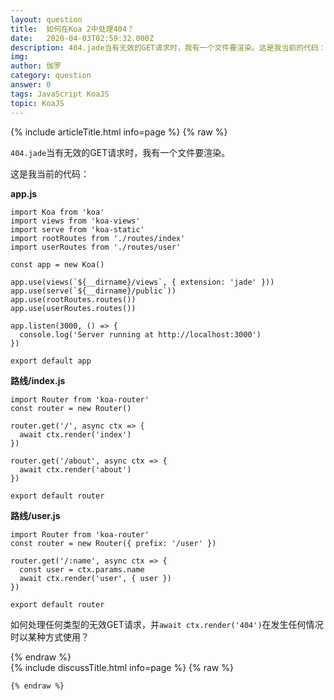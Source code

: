 ```yaml
---
layout: question
title:  如何在Koa 2中处理404？
date:   2020-04-03T02:59:32.000Z
description: 404.jade当有无效的GET请求时，我有一个文件要渲染。这是我当前的代码：app.jsimport Koa from 'koa'impo...
img: 
author: 伽罗
category: question
answer: 0
tags: JavaScript KoaJS
topic: KoaJS
---
```

<div class="article-root">
  <div class="article">
    {% include articleTitle.html info=page %}
    {% raw %}
    <div class="article-content"><p><font style="vertical-align: inherit;"></font><code>404.jade</code><font style="vertical-align: inherit;"><font style="vertical-align: inherit;">当有无效的GET请求时，</font><font style="vertical-align: inherit;">我有一个</font><font style="vertical-align: inherit;">文件要渲染。</font></font></p>

<p><font style="vertical-align: inherit;"><font style="vertical-align: inherit;">这是我当前的代码：</font></font></p>

<p><strong><font style="vertical-align: inherit;"><font style="vertical-align: inherit;">app.js</font></font></strong></p>

<pre><code>import Koa from 'koa'<font></font>
import views from 'koa-views'<font></font>
import serve from 'koa-static'<font></font>
import rootRoutes from './routes/index'<font></font>
import userRoutes from './routes/user'<font></font>
<font></font>
const app = new Koa()<font></font>
<font></font>
app.use(views(`${__dirname}/views`, { extension: 'jade' }))<font></font>
app.use(serve(`${__dirname}/public`))<font></font>
app.use(rootRoutes.routes())<font></font>
app.use(userRoutes.routes())<font></font>
<font></font>
app.listen(3000, () =&gt; {<font></font>
  console.log('Server running at http://localhost:3000')<font></font>
})<font></font>
<font></font>
export default app<font></font>
</code></pre>

<p><strong><font style="vertical-align: inherit;"><font style="vertical-align: inherit;">路线/index.js</font></font></strong></p>

<pre><code>import Router from 'koa-router'<font></font>
const router = new Router()<font></font>
<font></font>
router.get('/', async ctx =&gt; {<font></font>
  await ctx.render('index')<font></font>
})<font></font>
<font></font>
router.get('/about', async ctx =&gt; {<font></font>
  await ctx.render('about')<font></font>
})<font></font>
<font></font>
export default router<font></font>
</code></pre>

<p><strong><font style="vertical-align: inherit;"><font style="vertical-align: inherit;">路线/user.js</font></font></strong></p>

<pre><code>import Router from 'koa-router'<font></font>
const router = new Router({ prefix: '/user' })<font></font>
<font></font>
router.get('/:name', async ctx =&gt; {<font></font>
  const user = ctx.params.name<font></font>
  await ctx.render('user', { user })<font></font>
})<font></font>
<font></font>
export default router<font></font>
</code></pre>

<p><font style="vertical-align: inherit;"><font style="vertical-align: inherit;">如何处理任何类型的无效GET请求，并</font></font><code>await ctx.render('404')</code><font style="vertical-align: inherit;"><font style="vertical-align: inherit;">在发生任何情况时</font><font style="vertical-align: inherit;">以某种方式使用</font><font style="vertical-align: inherit;">？</font></font></p></div>
    {% endraw %}
  </div>

  <div class="discuss-wrapper">
    {% include discussTitle.html info=page %}
    {% raw %}
    
    {% endraw %}
  </div>
<div>
